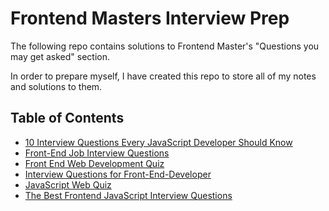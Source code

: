 # Frontend Masters Interview Prep

The following repo contains solutions to Frontend Master's "Questions you may get asked" section.

In order to prepare myself, I have created this repo to store all of my notes and solutions to them.

## Table of Contents

- [10 Interview Questions Every JavaScript Developer Should Know](https://medium.com/javascript-scene/10-interview-questions-every-javascript-developer-should-know-6fa6bdf5ad95)
- [Front-End Job Interview Questions]()
- [Front End Web Development Quiz]()
- [Interview Questions for Front-End-Developer]()
- [JavaScript Web Quiz]()
- [The Best Frontend JavaScript Interview Questions]()
